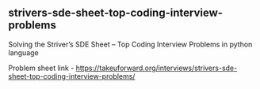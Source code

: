 ## strivers-sde-sheet-top-coding-interview-problems
Solving the Striver’s SDE Sheet – Top Coding Interview Problems in python language

Problem sheet link - https://takeuforward.org/interviews/strivers-sde-sheet-top-coding-interview-problems/

